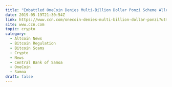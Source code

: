 ```yaml
---
title: "Embattled OneCoin Denies Multi-Billion Dollar Ponzi Scheme Allegations"
date: 2019-05-19T21:30:54Z
link: https://www.ccn.com/onecoin-denies-multi-billion-dollar-ponzi?utm_medium=RSS&utm_source=hune
site: www.ccn.com
topic: crypto
category:
  - Altcoin News
  - Bitcoin Regulation
  - Bitcoin Scams
  - Crypto
  - News
  - Central Bank of Samoa
  - OneCoin
  - Samoa
draft: false
---
```

